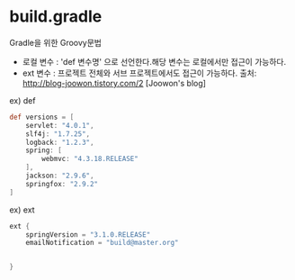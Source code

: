 # build.gradle
Gradle을 위한 Groovy문법

- 로컬 변수 : 'def 변수명' 으로 선언한다.해당 변수는 로컬에서만 접근이 가능하다.
- ext 변수 : 프로젝트 전체와 서브 프로젝트에서도 접근이 가능하다.
출처: http://blog-joowon.tistory.com/2 [Joowon's blog]

ex) def
````groovy
def versions = [
	servlet: "4.0.1",
	slf4j: "1.7.25",
	logback: "1.2.3",
	spring: [
		webmvc: "4.3.18.RELEASE"
	],
	jackson: "2.9.6",
	springfox: "2.9.2"
]
````

ex) ext
````groovy
ext {
    springVersion = "3.1.0.RELEASE"
    emailNotification = "build@master.org"


}
````

